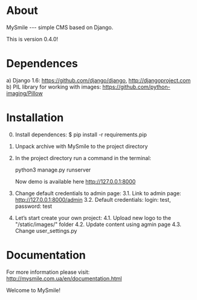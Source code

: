 About
=====

MySmile --- simple CMS based on Django.

This is version 0.4.0!

Dependences
===========

a) Django 1.6: https://github.com/django/django, http://djangoproject.com
b) PIL library for working with images: https://github.com/python-imaging/Pillow


Installation
============

0. Install dependences: $ pip install -r requirements.pip
1. Unpack archive with MySmile to the project directory
2. In the project directory run a command in the terminal: 
    
      python3 manage.py runserver
    
   Now demo is available here  http://127.0.0.1:8000

3. Change default credentials to admin page:
   3.1. Link to admin page: http://127.0.0.1:8000/admin
   3.2. Default credentials: login: test, password: test

4. Let’s start create your own project:
   4.1. Upload new logo to the "/static/images/" folder
   4.2. Update content using agmin page
   4.3. Change user_settings.py
   


Documentation
=============

For more information please visit: http://mysmile.com.ua/en/documentation.html

Welcome to MySmile!
 
